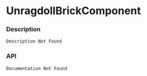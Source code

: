 # UnragdollBrickComponent

### Description

    Description Not Found

### API

    Documentation Not Found